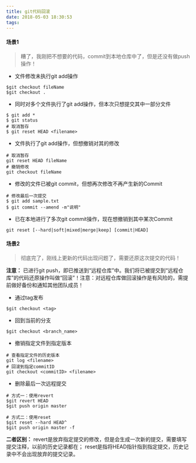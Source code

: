 ```yaml
---
title: git代码回滚
date: 2018-05-03 18:30:53
tags:
---
```

#### 场景1
> 糟了，我刚把不想要的代码，commit到本地仓库中了，但是还没有做push操作！

- 文件修改未执行git add操作
```
$git checkout fileName
$git checkout .
```

- 同时对多个文件执行了git add操作，但本次只想提交其中一部分文件
```
$ git add *
$ git status
# 取消暂存
$ git reset HEAD <filename>
```

- 文件执行了git add操作，但想撤销对其的修改
```
# 取消暂存
git reset HEAD fileName
# 撤销修改
git checkout fileName
```

- 修改的文件已被git commit，但想再次修改不再产生新的Commit
```
# 修改最后一次提交
$ git add sample.txt
$ git commit --amend -m"说明"
```

- 已在本地进行了多次git commit操作，现在想撤销到其中某次Commit
```
git reset [--hard|soft|mixed|merge|keep] [commit|HEAD]
```

#### 场景2
> 彻底完了，刚线上更新的代码出现问题了，需要还原这次提交的代码！

**注意：**
已进行git push，即已推送到“远程仓库”中。我们将已被提交到“远程仓库”的代码还原操作叫做“回滚”！注意：对远程仓库做回滚操作是有风险的，需提前做好备份和通知其他团队成员！

- 通过tag发布
```
$git checkout <tag>
```

- 回到当前的分支
```
$git checkout <branch_name>
```

- 撤销指定文件到指定版本
```
# 查看指定文件的历史版本
git log <filename>
# 回滚到指定commitID
git checkout <commitID> <filename>
```

- 删除最后一次远程提交
```
# 方式一：使用revert
$git revert HEAD
$git push origin master

# 方式二：使用reset
$git reset --hard HEAD^
$git push origin master -f
```

**二者区别：**
revert是放弃指定提交的修改，但是会生成一次新的提交，需要填写提交注释，以前的历史记录都在；
reset是指将HEAD指针指到指定提交，历史记录中不会出现放弃的提交记录。

